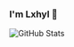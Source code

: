 ### I'm Lxhyl 👋

![GitHub Stats](https://github-readme-stats.vercel.app/api?username=lxhyl&show_icons=true&theme=radical)



